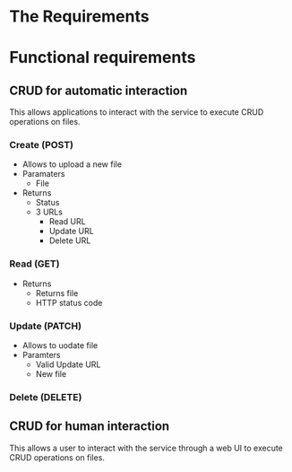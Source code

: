 # The Requirements


# Functional requirements
## CRUD for automatic interaction
This allows applications to interact with the service to execute CRUD operations on files.
### Create (POST)
* Allows to upload a new file
* Paramaters
    * File
* Returns
    * Status
    * 3 URLs
        * Read URL
        * Update URL
        * Delete URL

### Read (GET)
* Returns
    * Returns file
    * HTTP status code

### Update (PATCH)
* Allows to uodate file
* Paramters
    * Valid Update URL
    * New file


### Delete (DELETE)


## CRUD for human interaction
This allows a user to interact with the service through a web UI to execute CRUD operations on files.
